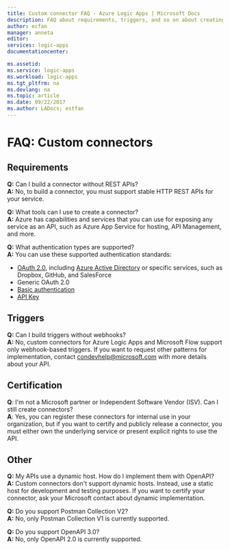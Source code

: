 ```yaml
---
title: Custom connector FAQ - Azure Logic Apps | Microsoft Docs
description: FAQ about requirements, triggers, and so on about creating custom  connectors
author: ecfan
manager: anneta
editor: 
services: logic-apps
documentationcenter: 

ms.assetid: 
ms.service: logic-apps
ms.workload: logic-apps
ms.tgt_pltfrm: na
ms.devlang: na
ms.topic: article
ms.date: 09/22/2017
ms.author: LADocs; estfan
---
```


# FAQ: Custom connectors

## Requirements

**Q:** Can I build a connector without REST APIs? </br>
**A:** No, to build a connector, you must support stable HTTP REST APIs 
for your service. 

**Q:** What tools can I use to create a connector? </br>
**A:** Azure has capabilities and services that 
you can use for exposing any service as an API, 
such as Azure App Service for hosting, API Management, and more.

**Q:** What authentication types are supported? </br>
**A:** You can use these supported authentication standards:

* [OAuth 2.0](https://oauth.net/2/), including 
[Azure Active Directory](https://azure.microsoft.com/develop/identity/) 
or specific services, such as Dropbox, GitHub, and SalesForce
* Generic OAuth 2.0
* [Basic authentication](https://swagger.io/docs/specification/authentication/basic-authentication/)
* [API Key](https://swagger.io/docs/specification/authentication/api-keys/)

## Triggers

**Q:** Can I build triggers without webhooks? </br>
**A:** No, custom connectors for Azure Logic Apps and Microsoft Flow 
support only webhook-based triggers. 
If you want to request other patterns for implementation, 
contact [condevhelp@microsoft.com](mailto:condevhelp@microsoft.com) 
with more details about your API.

## Certification

**Q**: I'm not a Microsoft partner or Independent Software Vendor (ISV). 
Can I still create connectors? </br>
**A**: Yes, you can register these connectors for internal use in your organization, but if you want to certify and publicly release a connector, 
you must either own the underlying service or present explicit 
rights to use the API.

## Other

**Q:** My APIs use a dynamic host. How do I implement them with OpenAPI? </br>
**A:** Custom connectors don't support dynamic hosts. 
Instead, use a static host for development and testing purposes. 
If you want to certify your connector, 
ask your Microsoft contact about dynamic implementation.

**Q:** Do you support Postman Collection V2? </br>
**A:** No, only Postman Collection V1 is currently supported.

**Q:** Do you support OpenAPI 3.0? </br>
**A:** No, only OpenAPI 2.0 is currently supported.